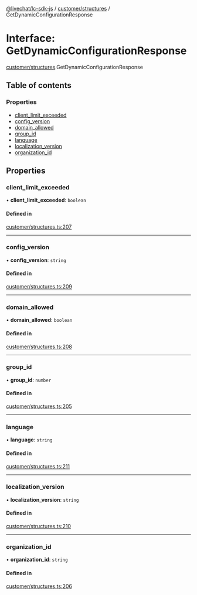 [@livechat/lc-sdk-js](../README.md) / [customer/structures](../modules/customer_structures.md) / GetDynamicConfigurationResponse

# Interface: GetDynamicConfigurationResponse

[customer/structures](../modules/customer_structures.md).GetDynamicConfigurationResponse

## Table of contents

### Properties

- [client\_limit\_exceeded](customer_structures.GetDynamicConfigurationResponse.md#client_limit_exceeded)
- [config\_version](customer_structures.GetDynamicConfigurationResponse.md#config_version)
- [domain\_allowed](customer_structures.GetDynamicConfigurationResponse.md#domain_allowed)
- [group\_id](customer_structures.GetDynamicConfigurationResponse.md#group_id)
- [language](customer_structures.GetDynamicConfigurationResponse.md#language)
- [localization\_version](customer_structures.GetDynamicConfigurationResponse.md#localization_version)
- [organization\_id](customer_structures.GetDynamicConfigurationResponse.md#organization_id)

## Properties

### client\_limit\_exceeded

• **client\_limit\_exceeded**: `boolean`

#### Defined in

[customer/structures.ts:207](https://github.com/livechat/lc-sdk-js/blob/a3fdde0/src/customer/structures.ts#L207)

___

### config\_version

• **config\_version**: `string`

#### Defined in

[customer/structures.ts:209](https://github.com/livechat/lc-sdk-js/blob/a3fdde0/src/customer/structures.ts#L209)

___

### domain\_allowed

• **domain\_allowed**: `boolean`

#### Defined in

[customer/structures.ts:208](https://github.com/livechat/lc-sdk-js/blob/a3fdde0/src/customer/structures.ts#L208)

___

### group\_id

• **group\_id**: `number`

#### Defined in

[customer/structures.ts:205](https://github.com/livechat/lc-sdk-js/blob/a3fdde0/src/customer/structures.ts#L205)

___

### language

• **language**: `string`

#### Defined in

[customer/structures.ts:211](https://github.com/livechat/lc-sdk-js/blob/a3fdde0/src/customer/structures.ts#L211)

___

### localization\_version

• **localization\_version**: `string`

#### Defined in

[customer/structures.ts:210](https://github.com/livechat/lc-sdk-js/blob/a3fdde0/src/customer/structures.ts#L210)

___

### organization\_id

• **organization\_id**: `string`

#### Defined in

[customer/structures.ts:206](https://github.com/livechat/lc-sdk-js/blob/a3fdde0/src/customer/structures.ts#L206)
